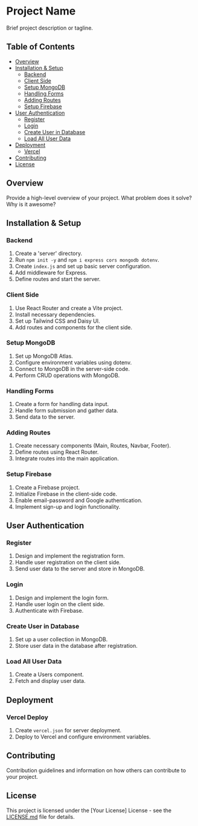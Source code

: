 # Project Name

Brief project description or tagline.

## Table of Contents
- [Overview](#overview)
- [Installation & Setup](#installation--setup)
  - [Backend](#backend)
  - [Client Side](#client-side)
  - [Setup MongoDB](#setup-mongodb)
  - [Handling Forms](#handle-form)
  - [Adding Routes](#adding-routes)
  - [Setup Firebase](#setup-firebase)
- [User Authentication](#user-authentication)
  - [Register](#register)
  - [Login](#login)
  - [Create User in Database](#create-user-in-database)
  - [Load All User Data](#load-all-user-data)
- [Deployment](#deployment)
  - [Vercel](#vercel-deploy)
- [Contributing](#contributing)
- [License](#license)

## Overview
Provide a high-level overview of your project. What problem does it solve? Why is it awesome?

## Installation & Setup

### Backend
1. Create a 'server' directory.
2. Run `npm init -y` and `npm i express cors mongodb dotenv`.
3. Create `index.js` and set up basic server configuration.
4. Add middleware for Express.
5. Define routes and start the server.

### Client Side
1. Use React Router and create a Vite project.
2. Install necessary dependencies.
3. Set up Tailwind CSS and Daisy UI.
4. Add routes and components for the client side.

### Setup MongoDB
1. Set up MongoDB Atlas.
2. Configure environment variables using dotenv.
3. Connect to MongoDB in the server-side code.
4. Perform CRUD operations with MongoDB.

### Handling Forms
1. Create a form for handling data input.
2. Handle form submission and gather data.
3. Send data to the server.

### Adding Routes
1. Create necessary components (Main, Routes, Navbar, Footer).
2. Define routes using React Router.
3. Integrate routes into the main application.

### Setup Firebase
1. Create a Firebase project.
2. Initialize Firebase in the client-side code.
3. Enable email-password and Google authentication.
4. Implement sign-up and login functionality.

## User Authentication

### Register
1. Design and implement the registration form.
2. Handle user registration on the client side.
3. Send user data to the server and store in MongoDB.

### Login
1. Design and implement the login form.
2. Handle user login on the client side.
3. Authenticate with Firebase.

### Create User in Database
1. Set up a user collection in MongoDB.
2. Store user data in the database after registration.

### Load All User Data
1. Create a Users component.
2. Fetch and display user data.

## Deployment

### Vercel Deploy
1. Create `vercel.json` for server deployment.
2. Deploy to Vercel and configure environment variables.

## Contributing
Contribution guidelines and information on how others can contribute to your project.

## License
This project is licensed under the [Your License] License - see the [LICENSE.md](LICENSE.md) file for details.
